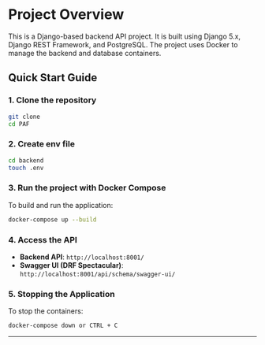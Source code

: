 
# Project Overview

This is a Django-based backend API project. It is built using Django 5.x, Django REST Framework, and PostgreSQL. The project uses Docker to manage the backend and database containers.

## Quick Start Guide

### 1. Clone the repository

```bash
git clone 
cd PAF
```
### 2. Create env file

```bash
cd backend
touch .env
```

### 3. Run the project with Docker Compose

To build and run the application:

```bash
docker-compose up --build
```

### 4. Access the API

- **Backend API**: `http://localhost:8001/`
- **Swagger UI (DRF Spectacular)**: `http://localhost:8001/api/schema/swagger-ui/`

### 5. Stopping the Application

To stop the containers:

```bash
docker-compose down or CTRL + C
```

---
